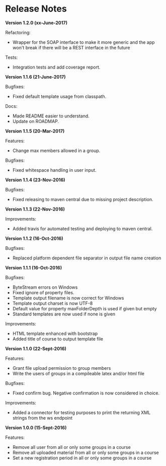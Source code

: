 Release Notes
=============

**Version 1.2.0 (xx-June-2017)**

Refactoring:
* Wrapper for the SOAP interface to make it more generic and the app won't break 
if there will be a REST interface in the future

Tests:
* Integration tests and add coverage report.

**Version 1.1.6 (21-June-2017)**

Bugfixes:
* Fixed default template usage from classpath.

Docs:
* Made README easier to understand.
* Update on ROADMAP.

**Version 1.1.5 (20-Mar-2017)**

Features: 
* Change max members allowed in a group.

Bugfixes:
* Fixed whitespace handling in user input.
 
**Version 1.1.4 (23-Nov-2016)**

Bugfixes:
* Fixed releasing to maven central due to missing project description. 

**Version 1.1.3 (22-Nov-2016)**

Improvements:
* Added travis for automated testing and deploying to maven central.

**Version 1.1.2 (16-Oct-2016)**

Bugfixes:
* Replaced platform dependent file separator in output file name creation

**Version 1.1.1 (16-Oct-2016)**

Bugfixes:
* ByteStream errors on Windows
* Fixed ignore of property files.
* Template output filename is now correct for Windows
* Template output charset is now UTF-8
* Default value for property maxFolderDepth is used if given but empty
* Standard templates are now used if none is given

Improvements:
* HTML template enhanced with bootstrap
* Added title of course to output template file

**Version 1.1.0 (22-Sept-2016)**

Features:
* Grant file upload permission to group members
* Write the users of groups in a compileable latex and/or html file 

Bugfixes:
* Fixed confirm bug. Negative confirmation is now considered in choice. 

Improvements:
* Added a connector for testing purposes to print the returning XML strings from the ws endpoint


**Version 1.0.0 (15-Sept-2016)**

Features:
* Remove all user from all or only some groups in a course
* Remove all uploaded material from all or only some groups in a course
* Set a new registration period in all or only some groups in a course
